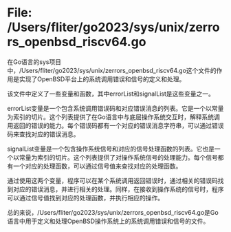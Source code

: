 # File: /Users/fliter/go2023/sys/unix/zerrors_openbsd_riscv64.go

在Go语言的sys项目中，/Users/fliter/go2023/sys/unix/zerrors_openbsd_riscv64.go这个文件的作用是实现了OpenBSD平台上的系统调用错误和信号的定义和处理。

该文件中定义了一些变量和函数，其中errorList和signalList是这些变量之一。

errorList变量是一个包含系统调用错误码和对应错误消息的列表。它是一个以常量为索引的切片。这个列表提供了在Go语言中与底层操作系统交互时，解释系统调用返回的错误的能力。每个错误码都有一个对应的错误消息字符串，可以通过错误码来查找对应的错误消息。

signalList变量是一个包含操作系统信号和对应的信号处理函数的列表。它也是一个以常量为索引的切片。这个列表提供了对操作系统信号的处理能力。每个信号都有一个对应的处理函数，可以通过信号值来查找对应的处理函数。

通过使用这两个变量，程序可以在某个系统调用返回错误时，通过相关的错误码找到对应的错误消息，并进行相关的处理。同样，在接收到操作系统的信号时，程序可以通过信号值找到对应的处理函数，并执行相应的操作。

总的来说，/Users/fliter/go2023/sys/unix/zerrors_openbsd_riscv64.go是Go语言中用于定义和处理OpenBSD操作系统上的系统调用错误和信号的文件。

